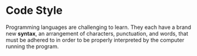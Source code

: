 # Code Style

Programming languages are challenging to learn. They each have a brand new **syntax**, an arrangement of characters, punctuation, and words, that must be adhered to in order to be properly interpreted by the computer running the program.